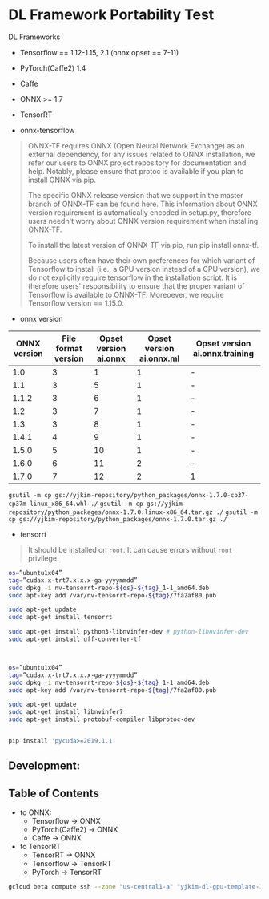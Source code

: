 # DL Framework Portability Test

DL Frameworks

* Tensorflow == 1.12-1.15, 2.1 (onnx opset == 7-11)
* PyTorch(Caffe2) 1.4
* Caffe
* ONNX >= 1.7
* TensorRT



* onnx-tensorflow
> ONNX-TF requires ONNX (Open Neural Network Exchange) as an external dependency, for any issues related to ONNX installation, we refer our users to ONNX project repository for documentation and help. Notably, please ensure that protoc is available if you plan to install ONNX via pip.
> 
> The specific ONNX release version that we support in the master branch of ONNX-TF can be found here. This information about ONNX version requirement is automatically encoded in setup.py, therefore users needn't worry about ONNX version requirement when installing ONNX-TF.
> 
> To install the latest version of ONNX-TF via pip, run pip install onnx-tf.
> 
> Because users often have their own preferences for which variant of Tensorflow to install (i.e., a GPU version instead of a CPU version), we do not explicitly require tensorflow in the installation script. It is therefore users' responsibility to ensure that the proper variant of Tensorflow is available to ONNX-TF. Moreoever, we require Tensorflow version == 1.15.0.

* onnx version

ONNX version|File format version|Opset version ai.onnx|Opset version ai.onnx.ml|Opset version ai.onnx.training
------------|-------------------|---------------------|------------------------|------------------------------
1.0|3|1|1|-
1.1|3|5|1|-
1.1.2|3|6|1|-
1.2|3|7|1|-
1.3|3|8|1|-
1.4.1|4|9|1|-
1.5.0|5|10|1|-
1.6.0|6|11|2|-
1.7.0|7|12|2|1

`gsutil -m cp gs://yjkim-repository/python_packages/onnx-1.7.0-cp37-cp37m-linux_x86_64.whl ./`
`gsutil -m cp gs://yjkim-repository/python_packages/onnx-1.7.0.linux-x86_64.tar.gz ./`
`gsutil -m cp gs://yjkim-repository/python_packages/onnx-1.7.0.tar.gz ./`



* tensorrt

> It should be installed on `root`. It can cause errors without `root` privilege.

```sh
os=”ubuntu1x04”
tag=”cudax.x-trt7.x.x.x-ga-yyyymmdd”
sudo dpkg -i nv-tensorrt-repo-${os}-${tag}_1-1_amd64.deb
sudo apt-key add /var/nv-tensorrt-repo-${tag}/7fa2af80.pub

sudo apt-get update
sudo apt-get install tensorrt

sudo apt-get install python3-libnvinfer-dev # python-libnvinfer-dev
sudo apt-get install uff-converter-tf



os=”ubuntu1x04”
tag=”cudax.x-trt7.x.x.x-ga-yyyymmdd”
sudo dpkg -i nv-tensorrt-repo-${os}-${tag}_1-1_amd64.deb
sudo apt-key add /var/nv-tensorrt-repo-${tag}/7fa2af80.pub

sudo apt-get update
sudo apt-get install libnvinfer7
sudo apt-get install protobuf-compiler libprotoc-dev

```

```sh

pip install 'pycuda>=2019.1.1'

```


Development:
---

## Table of Contents

* to ONNX:
  * Tensorflow -> ONNX
  * PyTorch(Caffe2) -> ONNX
  * Caffe -> ONNX
* to TensorRT
  * TensorRT -> ONNX
  * Tensorflow -> TensorRT
  * PyTorch -> TensorRT


```sh
gcloud beta compute ssh --zone "us-central1-a" "yjkim-dl-gpu-template-1" --project "ds-ai-platform"
```